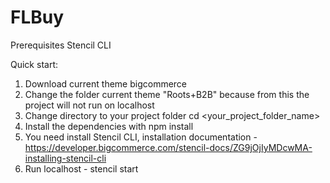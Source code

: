 # FLBuy

Prerequisites
  Stencil CLI

Quick start:
  1. Download current theme bigcommerce
  2. Change the folder current theme "Roots+B2B" because from this the project will not run on localhost
  3. Change directory to your project folder cd <your_project_folder_name>
  4. Install the dependencies with npm install
  5. You need install Stencil CLI, installation documentation - https://developer.bigcommerce.com/stencil-docs/ZG9jOjIyMDcwMA-installing-stencil-cli
  6. Run localhost - stencil start
